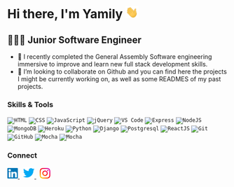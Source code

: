# Hi there, I'm Yamily <img src="/img/Hi.gif" width="29px">

## 👩🏽‍💻 Junior Software Engineer


- 🎯  I recently completed the General Assembly Software engineering immersive to improve and learn new full stack development skills.
- 👀  I’m looking to collaborate on Github and you can find here the projects I might be currently working on, as well as some READMES of my past projects.



### Skills & Tools

<code><img src="https://www.vectorlogo.zone/logos/w3_html5/w3_html5-icon.svg" height="50" alt="HTML"></code>
<code><img src="https://www.vectorlogo.zone/logos/w3_css/w3_css-icon.svg" height="50" alt="CSS"></code>
<code><img src="https://www.vectorlogo.zone/logos/javascript/javascript-icon.svg" height="50" alt="JavaScript"></code>
<code><img src="https://www.vectorlogo.zone/logos/jquery/jquery-icon.svg" height="50" alt="jQuery"></code>
<code><img src="https://www.vectorlogo.zone/logos/visualstudio_code/visualstudio_code-icon.svg" height="50" alt="VS Code"></code>
<code><img src="https://www.vectorlogo.zone/logos/expressjs/expressjs-icon.svg" height="50" alt="Express"></code>
<code><img src="https://www.vectorlogo.zone/logos/nodejs/nodejs-icon.svg" height="50" alt="NodeJS"></code>
<code><img src="https://www.vectorlogo.zone/logos/mongodb/mongodb-icon.svg" height="50" alt="MongoDB"></code>
<code><img src="https://www.vectorlogo.zone/logos/heroku/heroku-icon.svg" height="50" alt="Heroku"></code>
<code><img src="https://www.vectorlogo.zone/logos/python/python-icon.svg" height="50" alt="Python"></code>
<code><img src="https://www.vectorlogo.zone/logos/djangoproject/djangoproject-icon.svg" height="50" alt="Django"></code>
<code><img src="https://www.vectorlogo.zone/logos/postgresql/postgresql-icon.svg" height="50" alt="Postgresql"></code>
<code><img src="https://www.vectorlogo.zone/logos/reactjs/reactjs-icon.svg" height="50" alt="ReactJS"></code>
<code><img src="https://www.vectorlogo.zone/logos/git-scm/git-scm-icon.svg" height="50" alt="Git"></code>
<code><img src="https://www.vectorlogo.zone/logos/github/github-icon.svg" height="50" alt="GitHub"></code>
<code><img src="https://www.vectorlogo.zone/logos/mochajs/mochajs-icon.svg" height="50" alt="Mocha"></code>
<code><img src="https://www.vectorlogo.zone/logos/figma/figma-icon.svg" height="50" alt="Mocha"></code>

 

### Connect

<a href="https://www.linkedin.com/in/yamilybenigni/" target="_blank">
    <img src="/img/Linkedin.svg" alt="Linkedin" width="24px"/>
</a>&nbsp;
<a href="https://twitter.com/yamilysousa" target="_blank">
    <img src="/img/Twitter.svg" alt="Twitter" width="26px"/>
</a>&nbsp;
<a href="https://www.instagram.com/yamilybenigni" target="_blank">
    <img src="/img/Instagram.svg" alt="Instagram" width="24px"/>
</a>


<!---
yamilyn/yamilyn is a ✨ special ✨ repository because its `README.md` (this file) appears on your GitHub profile.
You can click the Preview link to take a look at your changes.
--->
